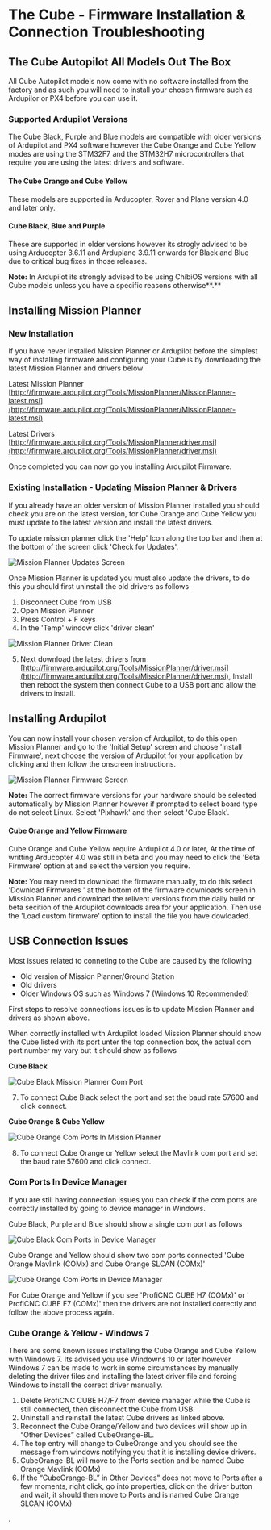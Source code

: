 # The Cube  -  Firmware Installation & Connection  Troubleshooting

## The Cube Autopilot All Models Out The Box

All Cube Autopilot models now come with no software installed from the factory and as such you will need to install your chosen firmware such as Ardupilor or PX4 before you can use it. 

### Supported Ardupilot Versions

The Cube Black, Purple and Blue models are compatible with older versions of Ardupilot and PX4 software however the Cube Orange and Cube Yellow modes are using the STM32F7 and the STM32H7 microcontrollers that require you are using the latest drivers and software. 

#### The Cube Orange and Cube Yellow 

These models are supported in Arducopter, Rover and Plane version 4.0 and later only. 

#### Cube Black, Blue and Purple

These are supported in older versions however its strogly advised to be using Arducopter 3.6.11 and Arduplane 3.9.11 onwards for Black and Blue due to critical bug fixes in those releases. 

**Note:** In Ardupilot its strongly advised to be using ChibiOS versions with all Cube models unless you have a specific reasons otherwise**.**

## **Installing Mission Planner**  

### New Installation

If you have never installed Mission Planner or Ardupilot before the simplest way of installing firmware and configuring your Cube is by downloading the latest Mission Planner and drivers below 

Latest Mission Planner [http://firmware.ardupilot.org/Tools/MissionPlanner/MissionPlanner-latest.msi](http://firmware.ardupilot.org/Tools/MissionPlanner/MissionPlanner-latest.msi)

Latest Drivers  [http://firmware.ardupilot.org/Tools/MissionPlanner/driver.msi](http://firmware.ardupilot.org/Tools/MissionPlanner/driver.msi)

Once completed you can now go you installing Ardupilot Firmware. 

### Existing Installation - Updating Mission Planner & Drivers

If you already have an older version of Mission Planner installed you should check you are on the latest version, for Cube Orange and Cube Yellow you must update to the latest version and install the latest drivers. 

To update mission planner click the 'Help' Icon along the top bar and then at the bottom of the screen click 'Check for Updates'. 

![Mission Planner Updates Screen](../.gitbook/assets/mission-planner-updates.JPG)

Once Mission Planner is updated you must also update the drivers, to do this you should first uninstall the old drivers as follows

1. Disconnect Cube from USB 
2. Open Mission Planner
3. Press Control + F keys
4. In the 'Temp' window click 'driver clean'

![Mission Planner Driver Clean](../.gitbook/assets/mission-planner-driver-clean.jpg)

5. Next download the latest drivers from [http://firmware.ardupilot.org/Tools/MissionPlanner/driver.msi](http://firmware.ardupilot.org/Tools/MissionPlanner/driver.msi), Install then reboot the system then connect Cube to a USB port and allow the drivers to install. 

## Installing Ardupilot

You can now install your chosen version of Ardupilot, to do this open Mission Planner and go to the 'Initial Setup' screen and choose 'Install Firmware', next choose the version of Ardupilot for your application by clicking and then follow the onscreen instructions. 

![Mission Planner Firmware Screen](../.gitbook/assets/mission-planner-firmware.JPG)

**Note:** The correct firmware versions for your hardware should be selected automatically by Mission Planner however if prompted to select board type do not select Linux.  Select 'Pixhawk' and then select 'Cube Black'. 

#### Cube Orange and Yellow Firmware

Cube Orange and Cube Yellow require Ardupilot 4.0 or later, At the time of writting Arducopter 4.0 was still in beta and you may need to click the 'Beta Firmware' option at and select the version you require.

**Note:** You may need to download the firmware manually,  to do this select 'Download Firmwares ' at the bottom of the firmware downloads screen in Mission Planner and download the relivent versions from the daily build or beta secition of the Ardupilot downloads area for your application. Then use the 'Load custom firmware' option to install the file you have dowloaded.  

## USB Connection Issues

Most issues related to conneting to the Cube are caused by the following 

* Old version of Mission Planner/Ground Station
* Old drivers
* Older Windows OS such as Windows 7 \(Windows 10 Recommended\) 

First steps to resolve connections issues is to update Mission Planner and drivers as shown above.

When correctly installed with Ardupilot loaded Mission Planner should show the Cube listed with its port unter the top connection box, the actual com port number my vary but it should show as follows 

**Cube Black**

![Cube Black Mission Planner Com Port](../.gitbook/assets/cube-black-mp-com-port.jpg)

7. To connect Cube Black select the port and set the baud rate 57600 and click connect. 

**Cube Orange & Cube Yellow** 

![Cube Orange Com Ports In Mission Planner](../.gitbook/assets/cube-orange-mp-com-ports.jpg)

8. To connect Cube Orange or Yellow select the Mavlink com port and set the baud rate 57600 and click connect. 

### Com Ports In Device Manager

If you are still having connection issues you can check if the com ports are correctly installed by going to device manager in Windows. 

Cube Black, Purple and Blue should show a single com port as follows

![Cube Black Com Ports in Device Manager ](../.gitbook/assets/cube-black-device-manager-port.jpg)

Cube Orange and Yellow should show two com ports connected  'Cube Orange Mavlink \(COMx\) and Cube Orange SLCAN \(COMx\)'

![Cube Orange Com Ports in Device Manager ](../.gitbook/assets/cube-orange-device-manager-ports.jpg)

For Cube Orange and Yellow if you see 'ProfiCNC CUBE H7 \(COMx\)'  or ' ProfiCNC CUBE F7 \(COMx\)'  then the drivers are not installed correctly and follow the above process again. 

### Cube Orange & Yellow - Windows 7 

There are some known issues installing the Cube Orange and Cube Yellow with Windows 7. Its advised you use Windowns 10 or later however Windows 7 can be made to work in some circumstances by manually deleting the driver files and installing the latest driver file and forcing Windows to install the correct driver manually.

1. Delete ProfiCNC CUBE H7/F7 from device manager while the Cube is still connected, then disconnect the Cube from USB.
2. Uninstall and reinstall the latest Cube drivers as linked above.
3. Reconnect the Cube Orange/Yellow and two devices will show up in “Other Devices” called CubeOrange-BL. 
4. The top entry will change to CubeOrange and you should see the message from windows notifying you that it is installing device drivers.
5. CubeOrange-BL will move to the Ports section and be named Cube Orange Mavlink \(COMx\)
6. If the “CubeOrange-BL” in Other Devices" does not move to Ports after a few moments, right click, go into properties, click on the driver button and wait, it should then move to Ports and is named Cube Orange SLCAN \(COMx\)

.

